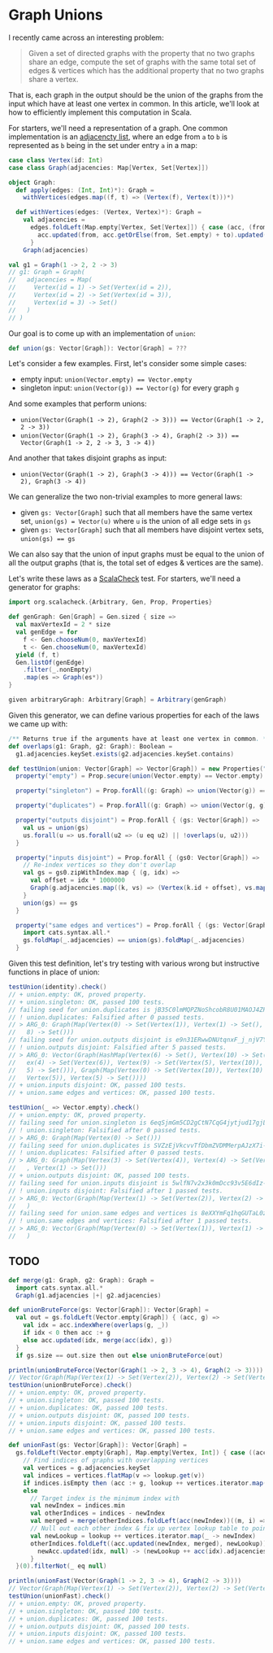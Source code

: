 # Graph Unions

I recently came across an interesting problem:

> Given a set of directed graphs with the property that no two graphs share an edge, compute the set of graphs with the same total set of edges & vertices which has the additional property that no two graphs share a vertex.

That is, each graph in the output should be the union of the graphs from the input which have at least one vertex in common. In this article, we'll look at how to efficiently implement this computation in Scala.

For starters, we'll need a representation of a graph. One common implementation is an [adjacencty list](https://en.wikipedia.org/wiki/Adjacency_list), where an edge from `a` to `b` is represented as `b` being in the set under entry `a` in a map:

```scala
case class Vertex(id: Int)
case class Graph(adjacencies: Map[Vertex, Set[Vertex]])

object Graph:
  def apply(edges: (Int, Int)*): Graph =
    withVertices(edges.map((f, t) => (Vertex(f), Vertex(t)))*)

  def withVertices(edges: (Vertex, Vertex)*): Graph =
    val adjacencies =
      edges.foldLeft(Map.empty[Vertex, Set[Vertex]]) { case (acc, (from, to)) =>
        acc.updated(from, acc.getOrElse(from, Set.empty) + to).updated(to, acc.getOrElse(to, Set.empty))
      }
    Graph(adjacencies)
```

```scala
val g1 = Graph(1 -> 2, 2 -> 3)
// g1: Graph = Graph(
//   adjacencies = Map(
//     Vertex(id = 1) -> Set(Vertex(id = 2)),
//     Vertex(id = 2) -> Set(Vertex(id = 3)),
//     Vertex(id = 3) -> Set()
//   )
// )
```

Our goal is to come up with an implementation of `union`:

```scala
def union(gs: Vector[Graph]): Vector[Graph] = ???
```

Let's consider a few examples. First, let's consider some simple cases:
- empty input: `union(Vector.empty) == Vector.empty`
- singleton input: `union(Vector(g)) == Vector(g)` for every graph `g`

And some examples that perform unions:
- `union(Vector(Graph(1 -> 2), Graph(2 -> 3))) == Vector(Graph(1 -> 2, 2 -> 3))`
- `union(Vector(Graph(1 -> 2), Graph(3 -> 4), Graph(2 -> 3)) == Vector(Graph(1 -> 2, 2 -> 3, 3 -> 4))`

And another that takes disjoint graphs as input:
- `union(Vector(Graph(1 -> 2), Graph(3 -> 4))) == Vector(Graph(1 -> 2), Graph(3 -> 4))`

We can generalize the two non-trivial examples to more general laws:
- given `gs: Vector[Graph]` such that all members have the same vertex set, `union(gs) = Vector(u)` where `u` is the union of all edge sets in `gs`
- given `gs: Vector[Graph]` such that all members have disjoint vertex sets, `union(gs) == gs`

We can also say that the union of input graphs must be equal to the union of all the output graphs (that is, the total set of edges & vertices are the same).

Let's write these laws as a [ScalaCheck](https://scalacheck.org/) test. For starters, we'll need a generator for graphs:

```scala
import org.scalacheck.{Arbitrary, Gen, Prop, Properties}

def genGraph: Gen[Graph] = Gen.sized { size =>
  val maxVertexId = 2 * size
  val genEdge = for
    f <- Gen.chooseNum(0, maxVertexId)
    t <- Gen.chooseNum(0, maxVertexId)
  yield (f, t)
  Gen.listOf(genEdge)
    .filter(_.nonEmpty)
    .map(es => Graph(es*))
}

given arbitraryGraph: Arbitrary[Graph] = Arbitrary(genGraph)
```

Given this generator, we can define various properties for each of the laws we came up with:

```scala
/** Returns true if the arguments have at least one vertex in common. */
def overlaps(g1: Graph, g2: Graph): Boolean =
  g1.adjacencies.keySet.exists(g2.adjacencies.keySet.contains)

def testUnion(union: Vector[Graph] => Vector[Graph]) = new Properties("union"):
  property("empty") = Prop.secure(union(Vector.empty) == Vector.empty)

  property("singleton") = Prop.forAll((g: Graph) => union(Vector(g)) == Vector(g))

  property("duplicates") = Prop.forAll((g: Graph) => union(Vector(g, g)) == Vector(g))

  property("outputs disjoint") = Prop.forAll { (gs: Vector[Graph]) =>
    val us = union(gs)
    us.forall(u => us.forall(u2 => (u eq u2) || !overlaps(u, u2)))
  }

  property("inputs disjoint") = Prop.forAll { (gs0: Vector[Graph]) =>
    // Re-index vertices so they don't overlap
    val gs = gs0.zipWithIndex.map { (g, idx) =>
      val offset = idx * 1000000
      Graph(g.adjacencies.map((k, vs) => (Vertex(k.id + offset), vs.map(v => Vertex(v.id + offset)))))
    }
    union(gs) == gs
  }

  property("same edges and vertices") = Prop.forAll { (gs: Vector[Graph]) =>
    import cats.syntax.all.*
    gs.foldMap(_.adjacencies) == union(gs).foldMap(_.adjacencies)
  }
```

Given this test definition, let's try testing with various wrong but instructive functions in place of union:
```scala
testUnion(identity).check()
// + union.empty: OK, proved property.
// + union.singleton: OK, passed 100 tests.
// failing seed for union.duplicates is jB35C0lmMQPZNoShcobR8U01MAOJ4ZP389DrhAwHtwP=
// ! union.duplicates: Falsified after 0 passed tests.
// > ARG_0: Graph(Map(Vertex(0) -> Set(Vertex(1)), Vertex(1) -> Set(), Vertex(
//   8) -> Set()))
// failing seed for union.outputs disjoint is e9n31ERwwDNUtqnxF_j_njV7Ya9RiOJiGGqFvPbC3ED=
// ! union.outputs disjoint: Falsified after 5 passed tests.
// > ARG_0: Vector(Graph(HashMap(Vertex(6) -> Set(), Vertex(10) -> Set(), Vert
//   ex(4) -> Set(Vertex(6)), Vertex(9) -> Set(Vertex(5), Vertex(10)), Vertex(
//   5) -> Set())), Graph(Map(Vertex(0) -> Set(Vertex(10)), Vertex(10) -> Set(
//   Vertex(5)), Vertex(5) -> Set())))
// + union.inputs disjoint: OK, passed 100 tests.
// + union.same edges and vertices: OK, passed 100 tests.

testUnion(_ => Vector.empty).check()
// + union.empty: OK, proved property.
// failing seed for union.singleton is 6eqSjmGm5CD2gCtN7CqG4jytjud17gjLp_cfJ95Sc1E=
// ! union.singleton: Falsified after 0 passed tests.
// > ARG_0: Graph(Map(Vertex(0) -> Set()))
// failing seed for union.duplicates is SVZzEjVkcvvTfDbmZVDMMerpAJzX7i-C6ksbXRVCHmK=
// ! union.duplicates: Falsified after 0 passed tests.
// > ARG_0: Graph(Map(Vertex(3) -> Set(Vertex(4)), Vertex(4) -> Set(Vertex(1))
//   , Vertex(1) -> Set()))
// + union.outputs disjoint: OK, passed 100 tests.
// failing seed for union.inputs disjoint is 5wlfN7v2x3k0mDcc93v5E6dIz-SXcx2y_i272FNk7TF=
// ! union.inputs disjoint: Falsified after 1 passed tests.
// > ARG_0: Vector(Graph(Map(Vertex(1) -> Set(Vertex(2)), Vertex(2) -> Set()))
//   )
// failing seed for union.same edges and vertices is 8eXXYmFq1hqGUTaL0zbqzG7STzHypKJs39K6ZYqfpyO=
// ! union.same edges and vertices: Falsified after 1 passed tests.
// > ARG_0: Vector(Graph(Map(Vertex(0) -> Set(Vertex(1)), Vertex(1) -> Set()))
//   )
```

## TODO

```scala
def merge(g1: Graph, g2: Graph): Graph =
  import cats.syntax.all.*
  Graph(g1.adjacencies |+| g2.adjacencies)
```

```scala
def unionBruteForce(gs: Vector[Graph]): Vector[Graph] =
  val out = gs.foldLeft(Vector.empty[Graph]) { (acc, g) =>
    val idx = acc.indexWhere(overlaps(g, _))
    if idx < 0 then acc :+ g
    else acc.updated(idx, merge(acc(idx), g))
  }
  if gs.size == out.size then out else unionBruteForce(out)

println(unionBruteForce(Vector(Graph(1 -> 2, 3 -> 4), Graph(2 -> 3))))
// Vector(Graph(Map(Vertex(1) -> Set(Vertex(2)), Vertex(2) -> Set(Vertex(3)), Vertex(3) -> Set(Vertex(4)), Vertex(4) -> Set())))
testUnion(unionBruteForce).check()
// + union.empty: OK, proved property.
// + union.singleton: OK, passed 100 tests.
// + union.duplicates: OK, passed 100 tests.
// + union.outputs disjoint: OK, passed 100 tests.
// + union.inputs disjoint: OK, passed 100 tests.
// + union.same edges and vertices: OK, passed 100 tests.
```

```scala
def unionFast(gs: Vector[Graph]): Vector[Graph] =
  gs.foldLeft(Vector.empty[Graph], Map.empty[Vertex, Int]) { case ((acc, lookup), g) =>
    // Find indices of graphs with overlapping vertices
    val vertices = g.adjacencies.keySet
    val indices = vertices.flatMap(v => lookup.get(v))
    if indices.isEmpty then (acc :+ g, lookup ++ vertices.iterator.map(_ -> acc.size))
    else
      // Target index is the minimum index with
      val newIndex = indices.min
      val otherIndices = indices - newIndex
      val merged = merge(otherIndices.foldLeft(acc(newIndex))((m, i) => merge(m, acc(i))), g)
      // Null out each other index & fix up vertex lookup table to point to new index
      val newLookup = lookup ++ vertices.iterator.map(_ -> newIndex)
      otherIndices.foldLeft((acc.updated(newIndex, merged), newLookup)) { case ((newAcc, newLookup), idx) =>
        newAcc.updated(idx, null) -> (newLookup ++ acc(idx).adjacencies.keySet.iterator.map(_ -> newIndex))
      }
  }(0).filterNot(_ eq null)

println(unionFast(Vector(Graph(1 -> 2, 3 -> 4), Graph(2 -> 3))))
// Vector(Graph(Map(Vertex(1) -> Set(Vertex(2)), Vertex(2) -> Set(Vertex(3)), Vertex(3) -> Set(Vertex(4)), Vertex(4) -> Set())))
testUnion(unionFast).check()
// + union.empty: OK, proved property.
// + union.singleton: OK, passed 100 tests.
// + union.duplicates: OK, passed 100 tests.
// + union.outputs disjoint: OK, passed 100 tests.
// + union.inputs disjoint: OK, passed 100 tests.
// + union.same edges and vertices: OK, passed 100 tests.
```
